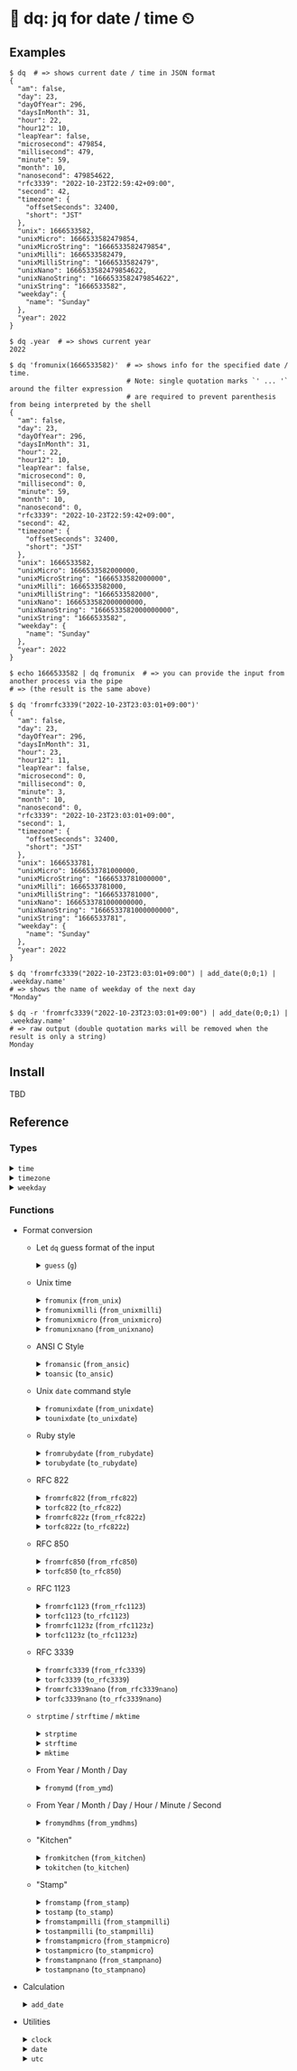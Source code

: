 # 📅 dq: jq for date / time ⏲

## Examples

```
$ dq  # => shows current date / time in JSON format
{
  "am": false,
  "day": 23,
  "dayOfYear": 296,
  "daysInMonth": 31,
  "hour": 22,
  "hour12": 10,
  "leapYear": false,
  "microsecond": 479854,
  "millisecond": 479,
  "minute": 59,
  "month": 10,
  "nanosecond": 479854622,
  "rfc3339": "2022-10-23T22:59:42+09:00",
  "second": 42,
  "timezone": {
    "offsetSeconds": 32400,
    "short": "JST"
  },
  "unix": 1666533582,
  "unixMicro": 1666533582479854,
  "unixMicroString": "1666533582479854",
  "unixMilli": 1666533582479,
  "unixMilliString": "1666533582479",
  "unixNano": 1666533582479854622,
  "unixNanoString": "1666533582479854622",
  "unixString": "1666533582",
  "weekday": {
    "name": "Sunday"
  },
  "year": 2022
}
```

```
$ dq .year  # => shows current year
2022
```

```
$ dq 'fromunix(1666533582)'  # => shows info for the specified date / time.
                             # Note: single quotation marks `' ... '` around the filter expression
                             # are required to prevent parenthesis from being interpreted by the shell
{
  "am": false,
  "day": 23,
  "dayOfYear": 296,
  "daysInMonth": 31,
  "hour": 22,
  "hour12": 10,
  "leapYear": false,
  "microsecond": 0,
  "millisecond": 0,
  "minute": 59,
  "month": 10,
  "nanosecond": 0,
  "rfc3339": "2022-10-23T22:59:42+09:00",
  "second": 42,
  "timezone": {
    "offsetSeconds": 32400,
    "short": "JST"
  },
  "unix": 1666533582,
  "unixMicro": 1666533582000000,
  "unixMicroString": "1666533582000000",
  "unixMilli": 1666533582000,
  "unixMilliString": "1666533582000",
  "unixNano": 1666533582000000000,
  "unixNanoString": "1666533582000000000",
  "unixString": "1666533582",
  "weekday": {
    "name": "Sunday"
  },
  "year": 2022
}
```

```
$ echo 1666533582 | dq fromunix  # => you can provide the input from another process via the pipe
# => (the result is the same above)
```

```
$ dq 'fromrfc3339("2022-10-23T23:03:01+09:00")'
{
  "am": false,
  "day": 23,
  "dayOfYear": 296,
  "daysInMonth": 31,
  "hour": 23,
  "hour12": 11,
  "leapYear": false,
  "microsecond": 0,
  "millisecond": 0,
  "minute": 3,
  "month": 10,
  "nanosecond": 0,
  "rfc3339": "2022-10-23T23:03:01+09:00",
  "second": 1,
  "timezone": {
    "offsetSeconds": 32400,
    "short": "JST"
  },
  "unix": 1666533781,
  "unixMicro": 1666533781000000,
  "unixMicroString": "1666533781000000",
  "unixMilli": 1666533781000,
  "unixMilliString": "1666533781000",
  "unixNano": 1666533781000000000,
  "unixNanoString": "1666533781000000000",
  "unixString": "1666533781",
  "weekday": {
    "name": "Sunday"
  },
  "year": 2022
}
```

```
$ dq 'fromrfc3339("2022-10-23T23:03:01+09:00") | add_date(0;0;1) | .weekday.name'
# => shows the name of weekday of the next day
"Monday"
```

```
$ dq -r 'fromrfc3339("2022-10-23T23:03:01+09:00") | add_date(0;0;1) | .weekday.name'
# => raw output (double quotation marks will be removed when the result is only a string)
Monday
```

## Install

TBD


## Reference

### Types

<details>
<summary><code>time</code></summary>

  | Field name        | Type       | Description                                                             |
  | -------------     | ---------- | ----------------------------------------------------------------------- |
  | `am`              | bool       | `true`: AM, `false`: PM                                                 |
  | `day`             | integer    | Day of the month                                                        |
  | `dayOfYear`       | integer    | Day of the year                                                         |
  | `daysInMonth`     | integer    | Number of days in the month                                             |
  | `hour`            | integer    | Hour within the day, 24-hour format i.e. in range [0, 23]               |
  | `hour12`          | integer    | Hour within the day, 12-hour format i.e. in range [0, 12]               |
  | `leapYear`        | bool       | Whether the year is a leap year or not                                  |
  | `microsecond`     | integer    | Microsecond offset within the second, in range [0, 999999]              |
  | `millisecond`     | integer    | Millisecond offset within the second, in range [0, 999]                 |
  | `minute`          | integer    | Minute offset within the hour, in range [0, 59]                         |
  | `month`           | integer    | Month of the year                                                       |
  | `nanosecond`      | integer    | Nanosecond offset within the second, in range [0, 999999999]            |
  | `rfc3339`         | string     | RFC 3339 style string represents this time object                       |
  | `second`          | integer    | Second offset within the minute, in range [0, 59]                       |
  | `timezone`        | $timezone$ | Timezone object to describe the timezone                                |
  | `unix`            | integer    | Unix time, the number of seconds elapsed since January 1, 1970 UTC      |
  | `unixMicro`       | integer    | Unix time, the number of microseconds elapsed since January 1, 1970 UTC |
  | `unixMicroString` | string     | String representation of `unixMicro`                                    |
  | `unixMilli`       | integer    | Unix time, the number of milliseconds elapsed since January 1, 1970 UTC |
  | `unixMilliString` | string     | String representation of `unixMilli`                                    |
  | `unixNano`        | integer    | Unix time, the number of nanoseconds elapsed since January 1, 1970 UTC <br/> Note: Some JSON implementations cannot handle integer values of `unixNano` correctly because the values exceed the number of significant digits. Use `unixNanoString` instead to avoid the issue. |
  | `unixNanoString`  | string     | String representation of `unixNano`                                     |
  | `unixString`      | string     | String representation of `unix`                                         |
  | `weekday`         | $weekday$  | Weekday object to describe the day of the week                          |
  | `year`            | integer    | Year                                                                    |
</details>

<details>
<summary><code>timezone</code></summary>

  | Field name      | Type    | Description                  |
  | --------------- | ------- | ---------------------------- |
  | `offsetSeconds` | integer | Offset in seconds            |
  | `short`         | string  | Abbreviated name of the zone |
  | `dst`           | bool    | `true` if it is in DST       |
</details>

<details>
<summary><code>weekday</code></summary>

  | Field name      | Type    | Description             |
  | --------------- | ------- | ----------------------- |
  | `name`          | string  | English name of the day |
</details>

### Functions

- Format conversion

  - Let `dq` guess format of the input
    <details>
    <summary><code>guess</code> (<code>g</code>) </summary>
    Generate $time$ object from input.

    $in: integer \vert float \vert string \rightarrow t:time$

    - $in$: Unix time or known string format of time.
      - $in$ can be provided from input stream or the first item of the arguments. i.e. both of the following are supported:
        - `echo '1666533582' | dq guess`
        - `dq 'guess(1666533582)'`

    - $t$: $time$ object representing the specified time.
    </details>

  - Unix time
    <details>
    <summary><code>fromunix</code> (<code>from_unix</code>)</summary>

      Generate $time$ object from Unix time.

      $in:integer \vert float \vert string \rightarrow t:time $

      - $in$: Unix time represented in integer, floating point number or string. e.g. `1666533582`, `166533582.694357016` or `"1666533582"`

        - $in$ can be provided from input stream or the first item of the arguments. i.e. both of the following are supported:

          - `echo '1666533582' | dq fromunix`
          - `dq 'fromunix(1666533582)'`

      - $t$: $time$ object representing local time.

    </details>

    <details>
    <summary><code>fromunixmilli</code> (<code>from_unixmilli</code>)</summary>

      Generate $time$ object from Unix time (in milliseconds).

      $in:integer \vert float \vert string \rightarrow t:time $

      - $in$: Unix time in milliseconds represented in integer or string. e.g. `1666533582694`, `166533582.694357016` or `"1666533582694"`

        $in$ can be provided from input stream or the first item of the arguments. i.e. both of the following are supported:

        - `echo '1666533582694' | dq fromunixmilli`
        - `dq 'fromunixmilli(1666533582694)'`

      - $t$: $time$ object representing local time.

    </details>

    <details>
    <summary><code>fromunixmicro</code> (<code>from_unixmicro</code>)</summary>

      Generate $time$ object from Unix time (in microseconds).

      $in:integer \vert float \vert string \rightarrow t:time $

      - $in$: Unix time in microseconds represented in integer or string. e.g. `1666533582694357`, `166533582.694357016` or `"1666533582694357"`

        $in$ can be provided from input stream or the first item of the arguments. i.e. both of the following are supported:

        - `echo '1666533582694357' | dq fromunixmicro`
        - `dq 'fromunixmicro(1666533582694357)'`

      - $t$: $time$ object representing local time.

    </details>


    <details>
    <summary><code>fromunixnano</code> (<code>from_unixnano</code>)</summary>

      Generate $time$ object from Unix time (in nanoseconds).

      $in:integer \vert float \vert string \rightarrow t:time $

      - $in$: Unix time in nanoseconds represented in integer or string. e.g. `1666533582694357016`, `166533582.694357016` or `"1666533582694357016"`

        $in$ can be provided from input stream or the first item of the arguments. i.e. both of the following are supported:

        - `echo '1666533582694357016' | dq fromunixnano`
        - `dq 'fromunixnano(1666533582694357016)'`

      - $t$: $time$ object representing local time.

    </details>

  - ANSI C Style
    <details>
    <summary><code>fromansic</code> (<code>from_ansic</code>)</summary>

      Generate $time$ object from an ANSI C style string.

      $in: string \rightarrow t:time$

      - $in$: ANSI C style string. e.g. "Fri Oct 28 05:59:07 2022"

        $in$ can be provided from input stream or the first item of the arguments. i.e. all of the following are supported:

        - `echo '"Fri Oct 28 05:59:07 2022"' | dq fromansic`
        - `echo 'Fri Oct 28 05:59:07 2022' | dq -R fromansic`
        - `dq 'fromansic("Fri Oct 28 05:59:07 2022")'`

      - $t$: $time$ object representing universal time.

        Note: `fromansic` always parses the input string as UTC. Timezones are not supported.

    </details>

    <details>
    <summary><code>toansic</code> (<code>to_ansic</code>)</summary>

      Generate ANSI C style string represents $time$ object.

      $t: time \rightarrow out: string$

      - $t$: $time$ object

      - $out$: ANSI C style string represents the time specified by the $time$ object.

        e.g.)
        ```
        echo '1666936747' | dq 'fromunix | utc | toansic'
        #=> "Fri Oct 28 05:59:07 2022"
        ```

    </details>

  - Unix `date` command style

    <details>
    <summary><code>fromunixdate</code> (<code>from_unixdate</code>)</summary>

      Generate $time$ object from a Unix date style string. "Unix date style" means the output format of `date` command with `LC_TIME=C`.

      $in: string \rightarrow t:time$

      - $in$: Unix date style string. e.g. "Fri Oct 28 05:59:07 JST 2022"

        $in$ can be provided from input stream or the first item of the arguments. i.e. all of the following are supported:

        - `echo '"Fri Oct 28 05:59:07 JST 2022"' | dq fromunixdate`
        - `echo 'Fri Oct 28 05:59:07 JST 2022' | dq -R fromunixdate`
        - `dq 'fromunixdate("Fri Oct 28 05:59:07 JST 2022")'`

      - $t$: $time$ object representing the specified time.

    </details>

    <details>
    <summary><code>tounixdate</code> (<code>to_unixdate</code>)</summary>

      Generate Unix date style string represents $time$ object. "Unix date style" means the output format of `date` command with `LC_TIME=C`

      $t: time \rightarrow out: string$

      - $t$: $time$ object

      - $out$: Unix date style string represents the time specified by the $time$ object.

        e.g.)
        ```
        echo '1666936747' | TZ=Asia/Tokyo dq 'fromunix | tounixdate'
        #=> "Fri Oct 28 14:59:07 JST 2022"
        ```

    </details>

  - Ruby style
    <details>
    <summary><code>fromrubydate</code> (<code>from_rubydate</code>)</summary>

      Generate $time$ object from a Ruby Date style string.

      $in: string \rightarrow t:time$

      - $in$: Ruby Date style string. e.g. "Fri Oct 28 05:59:07 +0900 2022"

        $in$ can be provided from input stream or the first item of the arguments. i.e. all of the following are supported:

        - `echo '"Fri Oct 28 05:59:07 +0900 2022"' | dq fromrubydate`
        - `echo 'Fri Oct 28 05:59:07 +0900 2022' | dq -R fromrubydate`
        - `dq 'fromrubydate("Fri Oct 28 05:59:07 +0900 2022")'`

      - $t$: $time$ object representing the specified time.

    </details>

    <details>
    <summary><code>torubydate</code> (<code>to_rubydate</code>)</summary>

      Generate Ruby Date style string represents $time$ object.

      $t: time \rightarrow out: string$

      - $t$: $time$ object

      - $out$: Ruby Date style string represents the time specified by the $time$ object.

        e.g.)
        ```
        echo '1666903217' | TZ=Asia/Tokyo dq 'fromunix | torubydate'
        #=> "Fri Oct 28 05:40:17 +0900 2022"
        ```

    </details>

  - RFC 822
    <details>
    <summary><code>fromrfc822</code> (<code>from_rfc822</code>)</summary>

      Generate $time$ object from a RFC822 string.

      $in: string \rightarrow t:time$

      - $in$: RFC822 string. e.g. "28 Oct 22 05:59:07 JST"

        $in$ can be provided from input stream or the first item of the arguments. i.e. all of the following are supported:

        - `echo '"28 Oct 22 05:59 JST"' | dq fromrfc822`
        - `echo '28 Oct 22 05:59 JST' | dq -R fromrfc822`
        - `dq 'fromrfc822("28 Oct 22 05:59 JST")'`

      - $t$: $time$ object representing the specified time.

    </details>

    <details>
    <summary><code>torfc822</code> (<code>to_rfc822</code>)</summary>

      Generate RFC822 style string represents $time$ object.

      $t: time \rightarrow out: string$

      - $t$: $time$ object

      - $out$: RFC822 string represents the time specified by the $time$ object.

        e.g.)
        ```
        echo '1666903217' | TZ=Asia/Tokyo dq 'fromunix | torfc822'
        #=> "28 Oct 22 05:40 JST"
        ```

    </details>

    <details>
    <summary><code>fromrfc822z</code> (<code>from_rfc822z</code>)</summary>

      Generate $time$ object from a RFC822 with numeric zone string.

      $in: string \rightarrow t:time$

      - $in$: RFC822 with numeric zone string. e.g. "28 Oct 22 05:59:07 +0900"

        $in$ can be provided from input stream or the first item of the arguments. i.e. all of the following are supported:

        - `echo '"28 Oct 22 05:59 +0900"' | dq fromrfc822z`
        - `echo '28 Oct 22 05:59 +0900' | dq -R fromrfc822z`
        - `dq 'fromrfc822z("28 Oct 22 05:59 +0900")'`

      - $t$: $time$ object representing the specified time.

    </details>

    <details>
    <summary><code>torfc822z</code> (<code>to_rfc822z</code>)</summary>

      Generate RFC822 with numeric zone string represents $time$ object.

      $t: time \rightarrow out: string$

      - $t$: $time$ object

      - $out$: RFC822 with numeric zone string represents the time specified by the $time$ object.

        e.g.)
        ```
        echo '1666903217' | TZ=Asia/Tokyo dq 'fromunix | torfc822z'
        #=> "28 Oct 22 05:40 +0900"
        ```

    </details>

  - RFC 850
    <details>
    <summary><code>fromrfc850</code> (<code>from_rfc850</code>)</summary>

      Generate $time$ object from a RFC850 style string.

      $in: string \rightarrow t:time$

      - $in$: RFC850 style string. e.g. "Friday, 28-Oct-22 05:59:07 JST"

        $in$ can be provided from input stream or the first item of the arguments. i.e. all of the following are supported:

        - `echo '"Friday, 28-Oct-22 05:59:17 JST"' | dq fromrfc850`
        - `echo 'Friday, 28-Oct-22 05:59:17 JST' | dq -R fromrfc850`
        - `dq 'fromrfc850("Friday, 28-Oct-22 05:59:17 JST")'`

      - $t$: $time$ object representing the specified time.

    </details>

    <details>
    <summary><code>torfc850</code> (<code>to_rfc850</code>)</summary>

      Generate RFC850 style string represents $time$ object.

      $t: time \rightarrow out: string$

      - $t$: $time$ object

      - $out$: RFC850 style string represents the time specified by the $time$ object.

        e.g.)
        ```
        echo '1666903217' | TZ=Asia/Tokyo dq 'fromunix | torfc850'
        #=> "Friday, 28-Oct-22 05:40:17 JST"
        ```

    </details>

  - RFC 1123
    <details>
    <summary><code>fromrfc1123</code> (<code>from_rfc1123</code>)</summary>

      Generate $time$ object from a RFC1123 style string.

      $in: string \rightarrow t:time$

      - $in$: RFC1123 style string. e.g. "Fri, 28 Oct 2022 05:40:17 JST"

        $in$ can be provided from input stream or the first item of the arguments. i.e. all of the following are supported:

        - `echo '"Fri, 28 Oct 2022 05:40:17 JST"' | dq fromrfc1123`
        - `echo 'Fri, 28 Oct 2022 05:40:17 JST' | dq -R fromrfc1123`
        - `dq 'fromrfc1123("Fri, 28 Oct 2022 05:40:17 JST")'`

      - $t$: $time$ object representing the specified time.

    </details>

    <details>
    <summary><code>torfc1123</code> (<code>to_rfc1123</code>)</summary>

      Generate RFC1123 style string represents $time$ object.

      $t: time \rightarrow out: string$

      - $t$: $time$ object

      - $out$: RFC1123 style string represents the time specified by the $time$ object.

        e.g.)
        ```
        echo '1666903217' | TZ=Asia/Tokyo dq 'fromunix | torfc1123'
        #=> "Fri, 28 Oct 2022 05:40:17 JST"
        ```

    </details>

    <details>
    <summary><code>fromrfc1123z</code> (<code>from_rfc1123z</code>)</summary>

      Generate $time$ object from a RFC1123 with numeric zone string.

      $in: string \rightarrow t:time$

      - $in$: RFC1123z style string. e.g. "Fri, 28 Oct 2022 05:40:17 +0900"

        $in$ can be provided from input stream or the first item of the arguments. i.e. all of the following are supported:

        - `echo '"Fri, 28 Oct 2022 05:40:17 +0900"' | dq fromrfc1123z`
        - `echo 'Fri, 28 Oct 2022 05:40:17 +0900' | dq -R fromrfc1123z`
        - `dq 'fromrfc1123z("Fri, 28 Oct 2022 05:40:17 +0900")'`

      - $t$: $time$ object representing the specified time.

    </details>

    <details>
    <summary><code>torfc1123z</code> (<code>to_rfc1123z</code>)</summary>

      Generate RFC1123 with numeric zone string represents $time$ object.

      $t: time \rightarrow out: string$

      - $t$: $time$ object

      - $out$: RFC1123 with numeric zone string represents the time specified by the $time$ object.

        e.g.)
        ```
        echo '1666903217' | TZ=Asia/Tokyo dq 'fromunix | torfc1123z'
        #=> "Fri, 28 Oct 2022 05:40:17 +0900"
        ```

    </details>

  - RFC 3339
    <details>
    <summary><code>fromrfc3339</code> (<code>from_rfc3339</code>)</summary>

      Generate $time$ object from a RFC3339 style string.

      $in: string \rightarrow t:time$

      - $in$: RFC3339 style string. e.g. "2022-10-23T23:03:01+09:00"

        $in$ can be provided from input stream or the first item of the arguments. i.e. all of the following are supported:

        - `echo '"2022-10-23T23:03:01+09:00"' | dq fromrfc3339`
        - `echo '2022-10-23T23:03:01+09:00' | dq -R fromrfc3339`
        - `dq 'fromrfc3339("2022-10-23T23:03:01+09:00")'`

      - $t$: $time$ object representing the specified time.

    </details>

    <details>
    <summary><code>torfc3339</code> (<code>to_rfc3339</code>)</summary>

      Generate RFC3339 style string represents $time$ object.

      $t: time \rightarrow out: string$

      - $t$: $time$ object

      - $out$: RFC3339 style string represents the time specified by the $time$ object.

        e.g.)
        ```
        echo '1666533781' | TZ=Asia/Tokyo dq 'fromunix | torfc3339'
        #=> "2022-10-23T23:03:01+09:00"
        ```

    </details>

    <details>
    <summary><code>fromrfc3339nano</code> (<code>from_rfc3339nano</code>)</summary>

      Generate $time$ object from a RFC3339 with nanoseconds string.

      $in: string \rightarrow t:time$

      - $in$: RFC3339 with nanoseconds string. e.g. "2022-10-23T23:03:01.123456789+09:00"

        $in$ can be provided from input stream or the first item of the arguments. i.e. all of the following are supported:

        - `echo '"2022-10-23T23:03:01.123456789+09:00"' | dq fromrfc3339nano`
        - `echo '2022-10-23T23:03:01.123456789+09:00' | dq -R fromrfc3339nano`
        - `dq 'fromrfc3339nano("2022-10-23T23:03:01.123456789+09:00")'`

      - $t$: $time$ object representing the specified time.

    </details>

    <details>
    <summary><code>torfc3339nano</code> (<code>to_rfc3339nano</code>)</summary>

      Generate RFC3339 with nanoseconds string represents $time$ object.

      $t: time \rightarrow out: string$

      - $t$: $time$ object

      - $out$: RFC3339 with nanoseconds string represents the time specified by the $time$ object.

      e.g.)
      ```
      echo '1666533781123456789' | TZ=Asia/Tokyo dq 'fromunixnano | torfc3339nano'
      #=> "2022-10-23T23:03:01.123456789+09:00"
      ```

    </details>

  - `strptime` / `strftime` / `mktime`
    <details>
    <summary><code>strptime</code></summary>

    __This function is derived from__ `jq`

    Interface to the C-library function `strptime()`.

    $in: string, fmt: string \rightarrow out: array of integers$

    - $in$: input string
      - $in$ must be provided via the input stream.
    - $fmt$: format string (refer to the host operating system's documentation for details)
      - $fmt$ must be specified as an argument.
    - $out$: array of integers which can be used an input for `mktime` function

    e.g.)
    ```
    $ echo '"2022-11-03T12:58:47Z"' | dq -c 'strptime("%Y-%m-%dT%H:%M:%SZ")'
    # => [2022,10,3,12,58,47,4,306]
    $ echo '"2022-11-03T12:58:47Z"' | dq 'strptime("%Y-%m-%dT%H:%M:%SZ") | mktime'
    # => 1667480327
    ```

    </details>

    <details>
    <summary><code>strftime</code></summary>

    __This function is derived from__ `jq`

    Interface to the C-library function `strftime()`.

    $in: integer, fmt: string \rightarrow out: string$

    - $in$: unix time
      - $in$ must be provided via the input stream.
    - $fmt$: format string (refer to the host operating system's documentation for details)
      - $fmt$ must be specified as an argument.
    - $out$: string representation of the specified unix time in the specified format

    e.g.)
    ```
    $ dq -r '.unix | strftime("%Y/%m/%d %H:%M:%S")'
    # => 2022/11/21 13:25:06
    ```
    </details>

    <details>
    <summary><code>mktime</code></summary>

    __This function is derived from__ `jq`

    Interface to the C-library function `mktime()`.

    $in: array of integers \rightarrow out: unix time$

    - $in$: array of integers. output of `strptime`.
      - $in$ must be provided via the input stream.
    - $out$: unix time

    e.g.)
    ```
    $ echo '"2022-11-03T12:58:47Z"' | dq 'strptime("%Y-%m-%dT%H:%M:%SZ") | mktime'
    1667480327
    ```
    </details>

  - From Year / Month / Day
    <details>
    <summary><code>fromymd</code> (<code>from_ymd</code>) </summary>

    Generate $time$ object by specifying year, month and day.

    $y, m, d: integer \rightarrow t: time$

    - $y$: year
    - $m$: month [1-12]
    - $d$: day [1-31]
    - $t$: $time$ object representing the specified date

    e.g.)
    ```
    $ dq 'fromymd(2022;11;26) | .rfc3339'
    "2022-11-26T00:00:00+09:00"
    ```
    </details>

  - From Year / Month / Day / Hour / Minute / Second
    <details>
    <summary><code>fromymdhms</code> (<code>from_ymdhms</code>) </summary>

    Generate $time$ object by specifying year, month, day, hour, minute and second.

    $y, mon, d, h, min, s: integer \rightarrow t: time$

    - $y$: year
    - $mon$: month [1-12]
    - $d$: day [1-31]
    - $h$: hour [0-23]
    - $min$: minute [0-59]
    - $sec$: second [0-59]
    - $t$: $time$ object representing the specified date / time

    e.g.)
    ```
    $ dq 'fromymdhms(2022;11;26;9;23;18) | .rfc3339'
    "2022-11-26T09:23:18+09:00"
    ```
    </details>

  - "Kitchen"
    <details>
    <summary><code>fromkitchen</code> (<code>from_kitchen</code>)</summary>

    Generate $time$ object from "kitchen clock" style string.

    $k: string \rightarrow t: time$

    - $k$: kitchen style string e.g.) `"3:04PM"`
    - $t$: $time$ object representing the specified time.

    e.g.)
    ```
    $ dq 'fromkitchen("1:56PM") | .hour'
    13
    ```
    </details>

    <details>
    <summary><code>tokitchen</code> (<code>to_kitchen</code>)</summary>

    Generate "kitchen clock" style string representing the specified $time$ object

    $t: time \rightarrow k: string$

    - $t$: $time$ object
    - $k$: kitchen style string e.g.) `"3:04PM"`

    e.g.)
    ```
    $ dq tokitchen
    "2:03PM"
    ```
    </details>

  - "Stamp"
    <details>
    <summary><code>fromstamp</code> (<code>from_stamp</code>) </summary>

    Generate $time$ object from a "handy timestamp" style string.

    $s: string \rightarrow t: time$

    - $s$: handy timestamp style string. e.g.) `"Nov 26 15:40:53"`
    - $t$: $time$ object

    e.g.)
    ```
    $ dq 'fromstamp("Nov 26 15:40:53") | .daysInMonth'
    30
    ```
    </details>

    <details>
    <summary><code>tostamp</code> (<code>to_stamp</code>) </summary>

    Generate a "handy timestamp" style string representing the specified $time$ object.

    $t: time \rightarrow s: string$

    - $t$: $time$ object
    - $s$: handy timestamp style string. e.g.) `"Nov 26 15:40:53"`

    e.g.)
    ```
    $ dq tostamp
    "Nov 26 15:40:53"
    ```

    </details>

    <details>
    <summary><code>fromstampmilli</code> (<code>from_stampmilli</code>) </summary>

    Generate $time$ object from a "handy timestamp" style string in milliseconds.

    $s: string \rightarrow t: time$

    - $s$: handy timestamp style string in milliseconds. e.g.) `"Nov 26 15:40:53.193"`
    - $t$: $time$ object

    e.g.)
    ```
    $ dq 'fromstampmilli("Nov 26 15:40:53.193") | .am'
    false
    ```
    </details>

    <details>
    <summary><code>tostampmilli</code> (<code>to_stampmilli</code>) </summary>

    Generate a "handy timestamp" style string representing the specified $time$ object.

    $t: time \rightarrow s: string$

    - $t$: $time$ object
    - $s$: handy timestamp style string. e.g.) `"Nov 26 15:40:53.193"`

    e.g.)
    ```
    $ dq tostampmilli
    "Nov 26 15:40:53.193"
    ```

    </details>

    <details>
    <summary><code>fromstampmicro</code> (<code>from_stampmicro</code>) </summary>

    Generate $time$ object from a "handy timestamp" style string in microseconds.

    $s: string \rightarrow t: time$

    - $s$: handy timestamp style string in microseconds. e.g.) `"Nov 26 15:40:53.193503"`
    - $t$: $time$ object

    e.g.)
    ```
    $ dq 'fromstampmicro("Nov 26 15:40:53.193503") | .microsecond'
    193503
    ```
    </details>

    <details>
    <summary><code>tostampmicro</code> (<code>to_stampmicro</code>) </summary>

    Generate a "handy timestamp" style string representing the specified $time$ object.

    $t: time \rightarrow s: string$

    - $t$: $time$ object
    - $s$: handy timestamp style string. e.g.) `"Nov 26 15:40:53.193503"`

    e.g.)
    ```
    $ dq tostampmicro
    "Nov 26 15:40:53.193503"
    ```

    </details>

    <details>
    <summary><code>fromstampnano</code> (<code>from_stampnano</code>) </summary>

    Generate $time$ object from a "handy timestamp" style string in nanoseconds.

    $s: string \rightarrow t: time$

    - $s$: handy timestamp style string in nanoseconds. e.g.) `"Nov 26 15:40:53.193503402"`
    - $t$: $time$ object

    e.g.)
    ```
    $ dq 'fromstampnano("Nov 26 15:40:53.193503402") | .nanosecond'
    193503402
    ```
    </details>

    <details>
    <summary><code>tostampnano</code> (<code>to_stampnano</code>) </summary>

    Generate a "handy timestamp" style string representing the specified $time$ object.

    $t: time \rightarrow s: string$

    - $t$: $time$ object
    - $s$: handy timestamp style string. e.g.) `"Nov 26 15:40:53.193503402"`

    e.g.)
    ```
    $ dq tostampnano
    "Nov 26 15:40:53.193503402"
    ```

    </details>

- Calculation

  <details>
  <summary><code>add_date</code></summary>

  $t: time, y: integer, m: integer, d: integer \rightarrow out: time$

  - $t$: $time$ object
    - $t$ must be specified via the input stream
  - $y$: number of years to add. can be zero or negative value.
  - $m$: number of months to add. can be zero or negative value.
  - $d$: number of days to add. can be zero or negative value.
  - $out$ $time$ object

  e.g.)
  ```
  $ dq -r 'fromrfc3339("2022-10-23T23:03:01+09:00") | add_date(0; 0; 1) | .rfc3339'
  # => 2022-10-24T23:03:01+09:00
  $ dq -r 'fromrfc3339("2022-10-23T23:03:01+09:00") | add_date(0; 1; 0) | .rfc3339'
  # => 2022-11-23T23:03:01+09:00
  $ dq -r 'fromrfc3339("2022-10-23T23:03:01+09:00") | add_date(1; 0; 0) | .rfc3339'
  # => 2023-10-23T23:03:01+09:00
  ```
  </details>


- Utilities

  <details>
  <summary><code>clock</code></summary>

  $t: time \rightarrow out: array of integers$

  - $t$: $time$ object
    - $t$ must be specified via the input stream
  - $out$: an array of [hour, minute, second]

  e.g.)
  ```
  $ dq -c clock
  [14,52,6]
  ```
  </details>

  <details>
  <summary><code>date</code></summary>

  $t: time \rightarrow out: array of integers$

  - $t$: $time$ object
    - $t$ must be specified via the input stream
  - $out$: an array of [year, month, day]

  e.g.)
  ```
  $ dq -c date
  [2022,11,27]
  ```
  </details>

  <details>
  <summary><code>utc</code></summary>

  $t: time \rightarrow u: time$

  - $t$: $time$ object
    - $t$ must be specified via the input stream
  - $u$: time $t$ in UTC

  e.g.)
  ```
  $ dq 'utc | .timezone.short'
  "UTC"
  ```
  </details>
